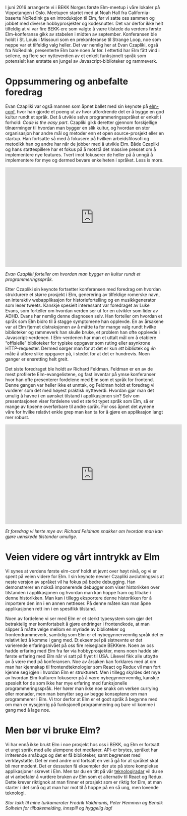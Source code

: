 I juni 2016 arrangerte vi i BEKK Norges første Elm-meetup i våre lokaler på Vippetangen i Oslo. Meetupen startet med at Noah Hall fra California-baserte NoRedInk ga en introduksjon til Elm, før vi satte oss sammen og jobbet med diverse hobbyprosjekter og kodesnutter. Det var derfor ikke helt tilfeldig at vi var fire BEKK-ere som valgte å være tilstede da verdens første Elm-konferanse gikk av stabelen i midten av september. Konferansen ble holdt i St. Louis i Missouri som en prekonferanse til Strange Loop, noe som neppe var et tilfeldig valg heller. Det var nemlig her at Evan Czapliki, også fra NoRedInk, presenterte Elm bare noen år før. I ettertid har Elm fått vind i seilene, og flere ser nytteverdien av et enkelt funksjonelt språk som potensielt kan erstatte en jungel av Javascript-biblioteker og rammeverk.

# Oppsummering og anbefalte foredrag

Evan Czapliki var også mannen som åpnet ballet med sin keynote på [elm-conf](https://www.elm-conf.us/), hvor han gjorde et poeng ut av hvor utfordrende det er å bygge en god kultur rundt et språk. Det å utvikle selve programmeringsspråket er enkelt i forhold: *Code is the easy part*. Czapliki gikk deretter gjennom forskjellige tilnærminger til hvordan man bygger en slik kultur, og hvordan en stor organisasjon har andre mål og metoder enn et open source-prosjekt eller en startup. Han fortsatte så med å fokusere på hvilken arbeidsfilosofi og metodikk han og andre har når de jobber med å utvikle Elm. Både Czapliki og hans støttespillere har et fokus på å motstå det massive presset om å implementere nye features. Tvert imot fokuserer de heller på å unngå å implementere for mye og dermed bevare enkelheten i språket. Less is more. 

<iframe width="560" height="315" src="https://www.youtube.com/embed/DSjbTC-hvqQ?list=PLglJM3BYAMPH2zuz1nbKHQyeawE4SN0Cd" frameborder="0" allowfullscreen></iframe>

*Evan Czapliki forteller om hvordan man bygger en kultur rundt et programmeringsspråk.*

Etter Czapliki sin keynote fortsetter konferansen med foredrag om hvordan strukturere et større prosjekt i Elm, generering av tilfeldige romerske navn, en interaktiv webapplikasjon for historiefortelling og en musikkgenerator som leser tweets. Kanskje spesielt interessant var foredraget av Luke Evans, som forteller om hvordan verden ser ut for en utvikler som lider av ADHD. Evans har nemlig denne diagnosen selv. Han forteller om hvordan et språk som Elm bidro til å stagge symptomene han opplevde. En av årsakene var at Elm fjernet distraksjonen av å måtte ta for mange valg rundt hvilke biblioteker og rammeverk han skulle bruke, et problem han ofte opplevde i Javascript-verdenen. I Elm-verdenen har man et uttalt mål om å etablere “offisielle” biblioteker for typiske oppgaver som ruting eller asynkrone HTTP-requester. Dermed sørger man for at det er kun *ett* bibliotek og *én* måte å utføre slike oppgaver på, i stedet for at det er hundrevis. Noen ganger er ensretting helt greit.

Det siste foredraget ble holdt av Richard Feldman. Feldman er en av de mest profilerte Elm-evangelistene, og fast inventar på ymse konferanser hvor han ofte presenterer fordelene med Elm som et språk for frontend. Denne gangen var heller ikke et unntak, og Feldman holdt et foredrag vi vurderer som det med høyest praktisk nytteverdi. Hvordan gjør man det umulig å havne i en uønsket tilstand i applikasjonen sin? Selv om presentasjonen viser fordelene ved et sterkt typet språk som Elm, så er mange av tipsene overførbare til andre språk. For oss åpnet det øynene våre for hvilke relativt enkle grep man kan ta for å gjøre en applikasjon langt mer robust. 

<iframe width="560" height="315" src="https://www.youtube.com/embed/IcgmSRJHu_8" frameborder="0" allowfullscreen></iframe>

*Et foredrag vi lærte mye av: Richard Feldman snakker om hvordan man kan gjøre uønskede tilstander umulige.*

# Veien videre og vårt inntrykk av Elm

Vi synes at verdens første elm-conf holdt et jevnt over høyt nivå, og vi er spent på veien videre for Elm. I sin keynote nevner Czapliki avslutningsvis at neste versjon av språket vil ha fokus på bedre debugging. Han demonstrerer en nokså imponerende debugger som viser historikken over tilstanden i applikasjonen og hvordan man kan hoppe fram og tilbake i denne historikken. Man kan i tillegg eksportere denne historikken for å importere den inn i en annen nettleser. På denne måten kan man åpne applikasjonen rett inn i en spesifikk tilstand. 

Noen av fordelene vi ser med Elm er et sterkt typesystem som gjør det betraktelig mer komfortabelt å gjøre endringer i frontendkode, at man slipper å måtte velge mellom en myriade av biblioteker og frontendrammeverk, samtidig som Elm er et nybegynnervennlig språk det er relativt lett å komme i gang med. Et eksempel på sistnevnte er det varierende erfaringsnivået på oss fire reiseglade BEKKere. Noen av oss hadde erfaring med Elm fra før via hobbyprosjekter, mens noen hadde sin første erfaring med Elm når vi satt på flyet til USA. Likevel fikk alle utbytte av å være med på konferansen. Noe av årsaken kan forklares med at om man har kjennskap til frontendteknologier som React og Redux vil man fort kjenne seg igjen i hvordan Elm er strukturert. Men i tillegg skyldes det mye av hvordan Elm-kulturen fokuserer på å være nybegynnervennlig, kanskje spesielt for de som ikke har mye erfaring med funksjonelle programmeringsspråk. Her hører man ikke noe snakk om verken currying eller monader, men man benytter seg av begge konseptene om man programmerer i Elm. Vi tror derfor at Elm er et godt språk å begynne med om man er nysgjerrig på funksjonell programmering og bare vil komme i gang med å lage noe. 

# Men bør vi bruke Elm?

Vi har ennå ikke brukt Elm i noe prosjekt hos oss i BEKK, og Elm er fortsatt et ungt språk med alle ulempene det medfører. API-er brytes, språket har irriterende småbugs og det er få biblioteker, samt begrenset med verktøystøtte. Det er med andre ord fortsatt en vei å gå for at språket skal bli mer modent. Det er dessuten få eksempler der ute på store komplekse applikasjoner skrevet i Elm. Men tar du en titt på vår [teknologiradar](https://radar.bekk.no/tech2016/sprak-og-rammeverk) vil du se at vi anbefaler å vurdere bruken av Elm som et alternativ til React og Redux. Dette krever riktignok at man finner et prosjekt som er riktig for Elm, at man starter i det små og at man har mot til å hoppe på en så ung, men lovende teknologi.

*Stor takk til mine turkamerater Fredrik Valdmanis, Peter Hemmen og Bendik Solheim for tilbakemelding, innspill og hyggelig lag!* 
